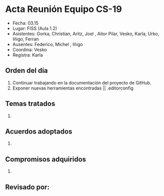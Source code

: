 # Acta Reunión Equipo CS-19

- Fecha: 03.15
- Lugar: FISS (Aula 1.2)
- Asistentes: Gorka, Christian, Aritz, Joel , Aitor
Pilar, Vesko, Karla, Urko, Iñigo, Ferran
- Ausentes: Federico, Michel , Iñigo
- Coordina: Vesko
- Registra: Karla

## Orden del día
1. Continuar trabajando en la documentación del proyecto de GitHub.
1. Exponer nuevas herramientas encontradas || .editorconfig 

## Temas tratados
1. 

## Acuerdos adoptados
1. 

## Compromisos adquiridos
1. 

## Revisado por:

